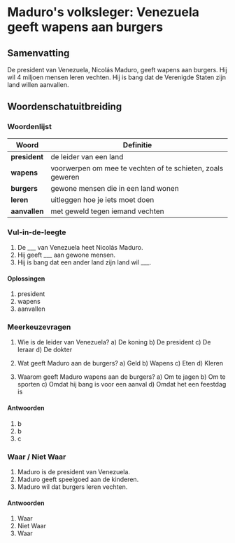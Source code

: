 # Maduro's volksleger: Venezuela geeft wapens aan burgers

## Samenvatting
De president van Venezuela, Nicolás Maduro, geeft wapens aan burgers. Hij wil 4 miljoen mensen leren vechten. Hij is bang dat de Verenigde Staten zijn land willen aanvallen.

## Woordenschatuitbreiding

### Woordenlijst

| Woord | Definitie |
|-------|-----------|
| **president** | de leider van een land |
| **wapens** | voorwerpen om mee te vechten of te schieten, zoals geweren |
| **burgers** | gewone mensen die in een land wonen |
| **leren** | uitleggen hoe je iets moet doen |
| **aanvallen** | met geweld tegen iemand vechten |

### Vul-in-de-leegte
1. De ___ van Venezuela heet Nicolás Maduro.
2. Hij geeft ___ aan gewone mensen.
3. Hij is bang dat een ander land zijn land wil ___.

#### Oplossingen
1. president
2. wapens
3. aanvallen

### Meerkeuzevragen
1. Wie is de leider van Venezuela?
   a) De koning
   b) De president
   c) De leraar
   d) De dokter

2. Wat geeft Maduro aan de burgers?
   a) Geld
   b) Wapens
   c) Eten
   d) Kleren

3. Waarom geeft Maduro wapens aan de burgers?
   a) Om te jagen
   b) Om te sporten
   c) Omdat hij bang is voor een aanval
   d) Omdat het een feestdag is

#### Antwoorden
1. b
2. b
3. c

### Waar / Niet Waar
1. Maduro is de president van Venezuela.
2. Maduro geeft speelgoed aan de kinderen.
3. Maduro wil dat burgers leren vechten.

#### Antwoorden
1. Waar
2. Niet Waar
3. Waar